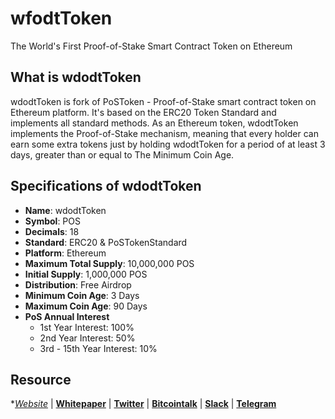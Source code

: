 # wfodtToken
The World's First Proof-of-Stake Smart Contract Token on Ethereum

## What is wdodtToken
wdodtToken is fork of PoSToken - Proof-of-Stake smart contract token on Ethereum platform. It's based on the ERC20 Token Standard and implements all standard methods. As an Ethereum token, wdodtToken implements the Proof-of-Stake mechanism, meaning that every holder can earn some extra tokens just by holding wdodtToken for a period of at least 3 days, greater than or equal to The Minimum Coin Age.

## Specifications of wdodtToken
* **Name**: wdodtToken
* **Symbol**: POS
* **Decimals**: 18
* **Standard**: ERC20 & PoSTokenStandard
* **Platform**: Ethereum
* **Maximum Total Supply**: 10,000,000 POS
* **Initial Supply**: 1,000,000 POS
* **Distribution**: Free Airdrop
* **Minimum Coin Age**: 3 Days
* **Maximum Coin Age**: 90 Days
* **PoS Annual Interest**
  + 1st Year Interest: 100%
  + 2nd Year Interest: 50%
  + 3rd - 15th Year Interest: 10%

## Resource
**[Website](https://github.com/wdodt/wdodtToken)* | **[Whitepaper](https://postoken.org/whitepaper.pdf)** | **[Twitter](https://twitter/PoSToken)**  | **[Bitcointalk](https://bitcointalk.org/index.php?topic=2110712.0)** | **[Slack](https://join.slack.com/t/postoken/shared_invite/enQtMjQ1OTA0MzA4MDAxLThjNWQxNjllNzEyM2VhMDYzMzc3N2I1MDc4NmU3NDM5YzFkNTJlZGIxMmEzMTZmOTgxN2MyYzhkNmYzYzY1MDM)** | **[Telegram](https://t.me/PoSToken)**
